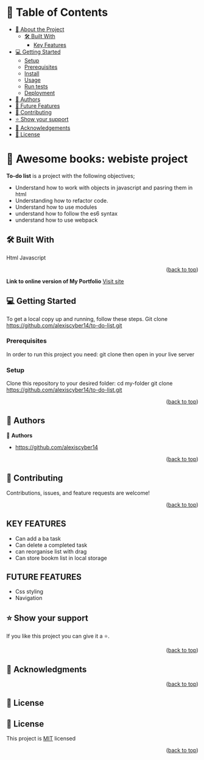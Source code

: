 <a name="readme-top"></a>


# 📗 Table of Contents

- [📖 About the Project](#about-project)
  - [🛠 Built With](#built-with)
    - [Key Features](#key-features)
- [💻 Getting Started](#getting-started)
  - [Setup](#setup)
  - [Prerequisites](#prerequisites)
  - [Install](#install)
  - [Usage](#usage)
  - [Run tests](#run-tests)
  - [Deployment](#triangular_flag_on_post-deployment)
- [👥 Authors](#authors)
- [🔭 Future Features](#future-features)
- [🤝 Contributing](#contributing)
- [⭐️ Show your support](#support)
- [🙏 Acknowledgements](#acknowledgements)
- [📝 License](#license)

# 📖 Awesome books: webiste project
 <a name="about-project"></a>


**To-do list** is a project with the following objectives;
- Understand how to work with objects in javascript and pasring them in html
- Understanding how to refactor code.
- Understand how to use modules
- understand how to follow the es6 syntax
- understand how to use webpack

## 🛠 Built With <a name="built-with"></a>
Html
Javascript

<p align="right">(<a href="#readme-top">back to top</a>)</p>

**Link to online version of My Portfolio**
<a href="https://alexiscyber14.github.io/to-do-list/dist/">Visit site</a> 


## 💻 Getting Started <a name="getting-started"></a>
To get a local copy up and running, follow these steps.
Git clone https://github.com/alexiscyber14/to-do-list.git
### Prerequisites

In order to run this project you need:
 git clone then open in your live server

### Setup

Clone this repository to your desired folder:
  cd my-folder
  git clone https://github.com/alexiscyber14/to-do-list.git



<p align="right">(<a href="#readme-top">back to top</a>)</p>

## 👥 Authors <a name="authors"></a>

👤 **Authors**

- https://github.com/alexiscyber14

<p align="right">(<a href="#readme-top">back to top</a>)</p>

## 🤝 Contributing <a name="contributing"></a>

Contributions, issues, and feature requests are welcome!

<p align="right">(<a href="#readme-top">back to top</a>)</p>

## KEY FEATURES
- Can add a ba task
- Can delete a completed task
- can reorganise list with drag
- Can store bookm list in local storage

## FUTURE FEATURES
- Css styling
- Navigation

## ⭐️ Show your support <a name="support"></a>

If you like this project you can give it a ⭐️.

<p align="right">(<a href="#readme-top">back to top</a>)</p>

## 🙏 Acknowledgments <a name="acknowledgements"></a>



<p align="right">(<a href="#readme-top">back to top</a>)</p>

## 📝 License <a name="license"></a>

## 📝 License <a name="license"></a>
<p>This project is <a href="/LICENSE.md">MIT</a> licensed</p>

<p align="right">(<a href="#readme-top">back to top</a>)</p>